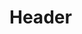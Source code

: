 <!-- TITLE: Canadian Premier League -->
<!-- SUBTITLE: A quick summary of Canadian Premier League -->

# Header